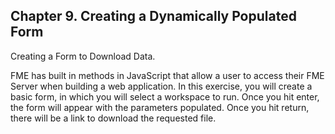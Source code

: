 Chapter 9. Creating a Dynamically Populated Form
-------------------------------------------------
Creating a Form to Download Data.

FME has built in methods in JavaScript that allow a user to access their
FME Server when building a web application. In this exercise, you will
create a basic form, in which you will select a workspace to run. Once
you hit enter, the form will appear with the parameters populated. Once
you hit return, there will be a link to download the requested file.

